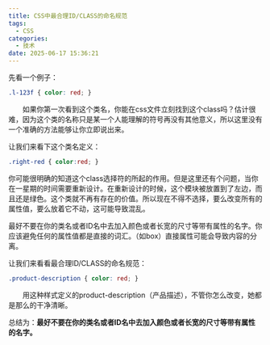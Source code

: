 ```yaml
---
title: CSS中最合理ID/CLASS的命名规范
tags:
  - CSS
categories:
  - 技术
date: 2025-06-17 15:36:21
---
```


先看一个例子：

```css
.l-123f { color: red; }
```

　　如果你第一次看到这个类名，你能在css文件立刻找到这个class吗？估计很难，因为这个类的名称只是某一个人能理解的符号再没有其他意义，所以这里没有一个准确的方法能够让你立即说出来。

让我们来看下这个类名定义：

```css
.right-red { color:red; }
```

你可能很明确的知道这个class选择符的所起的作用。但是这里还有个问题，当你在一星期的时间需要重新设计。在重新设计的时候，这个模块被放置到了左边，而且还是绿色。这个类就不再有存在的价值。所以现在不得不选择，要么改变所有的属性值，要么放着它不动，这可能导致混乱。

最好不要在你的类名或者ID名中去加入颜色或者长宽的尺寸等带有属性的名字。你应该避免任何的属性值都是直接的词汇。（如box）直接属性可能会导致内容的分离。

让我们来看看最合理ID/CLASS的命名规范：

```css
.product-description { color: red; }
```

　　用这种样式定义的product-description（产品描述），不管你怎么改变，她都是那么的干净清晰。

总结为：**最好不要在你的类名或者ID名中去加入颜色或者长宽的尺寸等带有属性的名字。**

